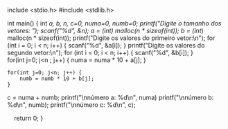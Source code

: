 include <stdio.h>
#include <stdlib.h>

int main() {
    int *a, *b, n,  c=0, numa=0, numb=0;
    printf("Digite o tamanho dos vetores: ");
    scanf("%d", &n);
    a = (int*) malloc(n * sizeof(int));
    b = (int*) malloc(n * sizeof(int));
    printf("Digite os valores do primeiro vetor:\n");
    for (int i = 0; i < n; i++) {
        scanf("%d", &a[i]);
    }
    printf("Digite os valores do segundo vetor:\n");
    for (int i = 0; i < n; i++) {
        scanf("%d", &b[i]);
    }   
    for(int j=0; j<n ; j++) {
        numa = numa * 10 + a[j];
    }
    
    for(int j=0; j<n; j++) {
        numb = numb * 10 + b[j];
    }
c = numa + numb;
    printf("\nnúmero a: %d\n", numa)
    printf("\nnúmero b: %d\n", numb);
    printf("\nnúmero c: %d\n", c);


    return 0;
}

